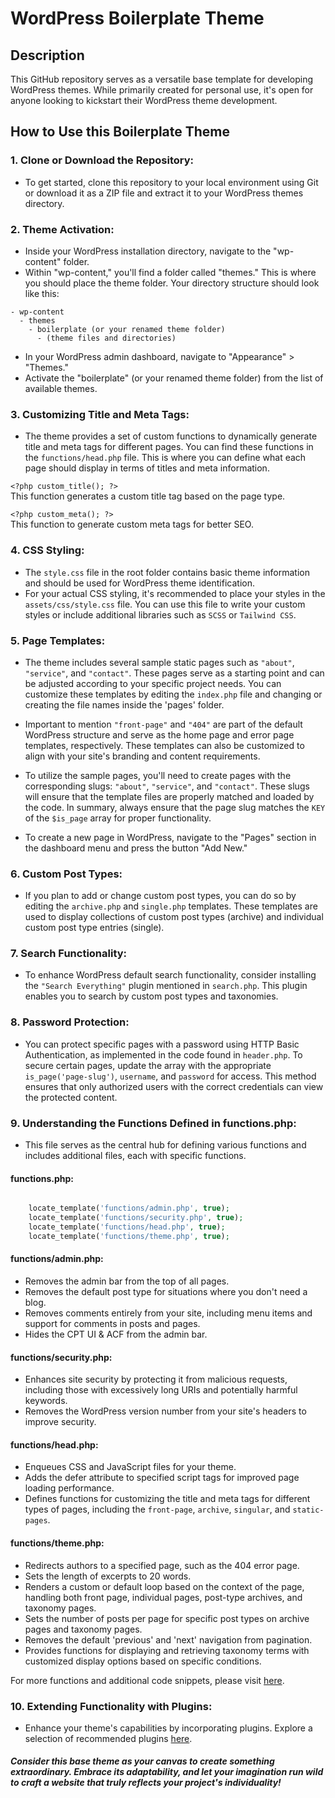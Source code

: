 # WordPress Boilerplate Theme

## Description

This GitHub repository serves as a versatile base template for developing WordPress themes. While primarily created for personal use, it's open for anyone looking to kickstart their WordPress theme development.
    
## How to Use this Boilerplate Theme

### 1. Clone or Download the Repository:

- To get started, clone this repository to your local environment using Git or download it as a ZIP file and extract it to your WordPress themes directory.


### 2. Theme Activation:

- Inside your WordPress installation directory, navigate to the "wp-content" folder.
- Within "wp-content," you'll find a folder called "themes." This is where you should place the theme folder. Your directory structure should look like this:
```
- wp-content
  - themes
    - boilerplate (or your renamed theme folder)
      - (theme files and directories)
```

- In your WordPress admin dashboard, navigate to "Appearance" > "Themes."
- Activate the "boilerplate" (or your renamed theme folder) from the list of available themes.


### 3. Customizing Title and Meta Tags:

- The theme provides a set of custom functions to dynamically generate title and meta tags for different pages. You can find these functions in the `functions/head.php` file. This is where you can define what each page should display in terms of titles and meta information.

`<?php custom_title(); ?>`      
This function generates a custom title tag based on the page type.

`<?php custom_meta(); ?>`       
This function to generate custom meta tags for better SEO.


### 4. CSS Styling:

- The `style.css` file in the root folder contains basic theme information and should be used for WordPress theme identification. 
- For your actual CSS styling, it's recommended to place your styles in the `assets/css/style.css` file. You can use this file to write your custom styles or include additional libraries such as `SCSS` or `Tailwind CSS`.


### 5. Page Templates:

- The theme includes several sample static pages such as `"about"`, `"service"`, and `"contact"`. These pages serve as a starting point and can be adjusted according to your specific project needs. You can customize these templates by editing the `index.php` file and changing or creating the file names inside the 'pages' folder.
    
- Important to mention `"front-page"` and `"404"` are part of the default WordPress structure and serve as the home page and error page templates, respectively. These templates can also be customized to align with your site's branding and content requirements.
    
- To utilize the sample pages, you'll need to create pages with the corresponding slugs: `"about"`, `"service"`, and `"contact"`. These slugs will ensure that the template files are properly matched and loaded by the code. In summary, always ensure that the page slug matches the `KEY` of the `$is_page` array for proper functionality.

- To create a new page in WordPress, navigate to the "Pages" section in the dashboard menu and press the button "Add New."
        
### 6. Custom Post Types:

- If you plan to add or change custom post types, you can do so by editing the `archive.php` and `single.php` templates. These templates are used to display collections of custom post types (archive) and individual custom post type entries (single).
    
### 7. Search Functionality:

- To enhance WordPress default search functionality, consider installing the `"Search Everything"` plugin mentioned in `search.php`. This plugin enables you to search by custom post types and taxonomies.


### 8. Password Protection:

- You can protect specific pages with a password using HTTP Basic Authentication, as implemented in the code found in `header.php`. To secure certain pages, update the array with the appropriate `is_page('page-slug')`, `username`, and `password` for access. This method ensures that only authorized users with the correct credentials can view the protected content.

### 9. Understanding the Functions Defined in functions.php:

- This file serves as the central hub for defining various functions and includes additional files, each with specific functions.

#### functions.php:
```php

    locate_template('functions/admin.php', true);
    locate_template('functions/security.php', true);
    locate_template('functions/head.php', true);
    locate_template('functions/theme.php', true);

```

#### functions/admin.php:
- Removes the admin bar from the top of all pages.
- Removes the default post type for situations where you don't need a blog.
- Removes comments entirely from your site, including menu items and support for comments in posts and pages.
- Hides the CPT UI & ACF from the admin bar.
    
#### functions/security.php:
- Enhances site security by protecting it from malicious requests, including those with excessively long URIs and potentially harmful keywords.
- Removes the WordPress version number from your site's headers to improve security.
    
#### functions/head.php:
- Enqueues CSS and JavaScript files for your theme.
- Adds the defer attribute to specified script tags for improved page loading performance.
- Defines functions for customizing the title and meta tags for different types of pages, including the `front-page`, `archive`, `singular`, and `static-pages`.
  
#### functions/theme.php:
- Redirects authors to a specified page, such as the 404 error page.
- Sets the length of excerpts to 20 words.
- Renders a custom or default loop based on the context of the page, handling both front page, individual pages, post-type archives, and taxonomy pages.
- Sets the number of posts per page for specific post types on archive pages and taxonomy pages.
- Removes the default 'previous' and 'next' navigation from pagination.
- Provides functions for displaying and retrieving taxonomy terms with customized display options based on specific conditions.

For more functions and additional code snippets, please visit [here](https://github.com/nikkeijin/wordpress/tree/main/codes).

### 10. Extending Functionality with Plugins:

- Enhance your theme's capabilities by incorporating plugins.
Explore a selection of recommended plugins [here](https://github.com/nikkeijin/wordpress/tree/main/plugins).


##### Consider this base theme as your canvas to create something extraordinary. Embrace its adaptability, and let your imagination run wild to craft a website that truly reflects your project's individuality!
